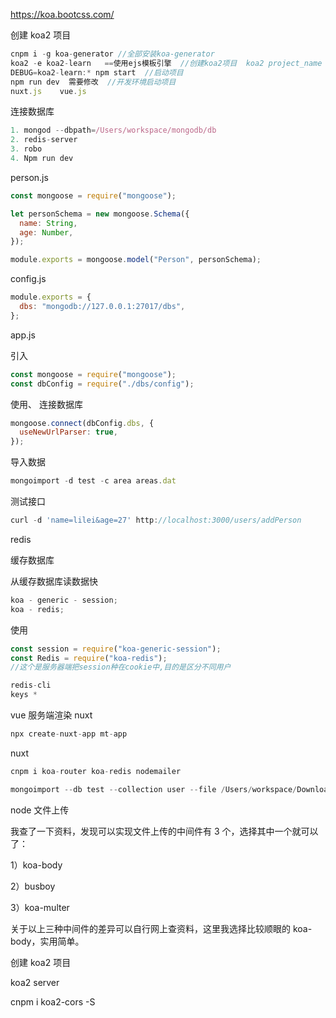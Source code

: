 https://koa.bootcss.com/

创建 koa2 项目

```javascript
cnpm i -g koa-generator //全部安装koa-generator
koa2 -e koa2-learn   ==使用ejs模板引擎  //创建koa2项目  koa2 project_name
DEBUG=koa2-learn:* npm start  //启动项目
npm run dev  需要修改  //开发环境启动项目
nuxt.js    vue.js

```

连接数据库

```javascript
1. mongod --dbpath=/Users/workspace/mongodb/db
2. redis-server
3. robo
4. Npm run dev

```

person.js

```javascript
const mongoose = require("mongoose");

let personSchema = new mongoose.Schema({
  name: String,
  age: Number,
});

module.exports = mongoose.model("Person", personSchema);
```

config.js

```javascript
module.exports = {
  dbs: "mongodb://127.0.0.1:27017/dbs",
};
```

app.js

引入

```javascript
const mongoose = require("mongoose");
const dbConfig = require("./dbs/config");
```

使用、 连接数据库

```javascript
mongoose.connect(dbConfig.dbs, {
  useNewUrlParser: true,
});
```

导入数据

```javascript
mongoimport -d test -c area areas.dat

```

测试接口

```javascript
curl -d 'name=lilei&age=27' http://localhost:3000/users/addPerson

```

redis

缓存数据库

从缓存数据库读数据快

```javascript
koa - generic - session;
koa - redis;
```

使用

```javascript
const session = require("koa-generic-session");
const Redis = require("koa-redis");
//这个是服务器端把session种在cookie中,目的是区分不同用户
```

```javascript
redis-cli
keys *

```

vue 服务端渲染 nuxt

```javascript
npx create-nuxt-app mt-app

```

nuxt

```javascript
cnpm i koa-router koa-redis nodemailer

```

```javascript
mongoimport --db test --collection user --file /Users/workspace/Downloads/response.json

```

node 文件上传

我查了一下资料，发现可以实现文件上传的中间件有 3 个，选择其中一个就可以了：

1）koa-body

2）busboy

3）koa-multer

关于以上三种中间件的差异可以自行网上查资料，这里我选择比较顺眼的 koa-body，实用简单。

创建 koa2 项目

koa2 server

cnpm i koa2-cors -S
